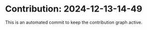 # Contribution: 2024-12-13-14-49
This is an automated commit to keep the contribution graph active.
